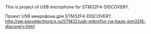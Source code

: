 This is project of USB microphone for STM32F4-DISCOVERY.

Проект USB микрофона для STM32F4-DISCOVERY.
http://we.easyelectronics.ru/STM32/usb-mikrofon-na-baze-stm32f4-discovery.html
